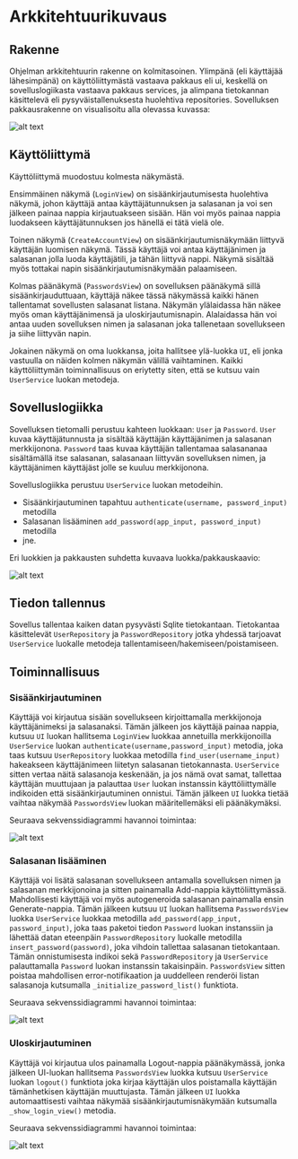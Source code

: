 # Arkkitehtuurikuvaus

## Rakenne

Ohjelman arkkitehtuurin rakenne on kolmitasoinen. Ylimpänä (eli käyttäjää lähesimpänä) on käyttöliittymästä vastaava pakkaus eli ui, keskellä on sovelluslogiikasta vastaava pakkaus services, ja alimpana tietokannan käsittelevä eli pysyväistallenuksesta huolehtiva repositories. Sovelluksen pakkausrakenne on visualisoitu alla olevassa kuvassa:

![alt text](https://github.com/oskari83/ot-harjoitustyo/blob/master/pwmanager-app/pictures/rakenne.png?raw=true)

## Käyttöliittymä

Käyttöliittymä muodostuu kolmesta näkymästä. 

Ensimmäinen näkymä (`LoginView`) on sisäänkirjautumisesta huolehtiva näkymä, johon käyttäjä antaa käyttäjätunnuksen ja salasanan ja voi sen jälkeen painaa nappia kirjautuakseen sisään. Hän voi myös painaa nappia luodakseen käyttäjätunnuksen jos hänellä ei tätä vielä ole.

Toinen näkymä (`CreateAccountView`) on sisäänkirjautumisnäkymään liittyvä käyttäjän luomisen näkymä. Tässä käyttäjä voi antaa käyttäjänimen ja salasanan jolla luoda käyttäjätili, ja tähän liittyvä nappi. Näkymä sisältää myös tottakai napin sisäänkirjautumisnäkymään palaamiseen.

Kolmas päänäkymä (`PasswordsView`) on sovelluksen päänäkymä sillä sisäänkirjauduttuaan, käyttäjä näkee tässä näkymässä kaikki hänen tallentamat sovellusten salasanat listana. Näkymän ylälaidassa hän näkee myös oman käyttäjänimensä ja uloskirjautumisnapin. Alalaidassa hän voi antaa uuden sovelluksen nimen ja salasanan joka tallenetaan sovellukseen ja siihe liittyvän napin. 

Jokainen näkymä on oma luokkansa, joita hallitsee ylä-luokka `UI`, eli jonka vastuulla on näiden kolmen näkymän välillä vaihtaminen. Kaikki käyttöliittymän toiminnallisuus on eriytetty siten, että se kutsuu vain `UserService` luokan metodeja. 

## Sovelluslogiikka

Sovelluksen tietomalli perustuu kahteen luokkaan: `User` ja `Password`. `User` kuvaa käyttäjätunnusta ja sisältää käyttäjän käyttäjänimen ja salasanan merkkijonona. `Password` taas kuvaa käyttäjän tallentamaa salasananaa sisältämällä itse salasanan, salasanaan liittyvän sovelluksen nimen, ja käyttäjänimen käyttäjäst jolle se kuuluu merkkijonona.

Sovelluslogiikka perustuu `UserService` luokan metodeihin.
- Sisäänkirjautuminen tapahtuu `authenticate(username, password_input)` metodilla
- Salasanan lisääminen `add_password(app_input, password_input)` metodilla
- jne.

Eri luokkien ja pakkausten suhdetta kuvaava luokka/pakkauskaavio:

![alt text](https://github.com/oskari83/ot-harjoitustyo/blob/master/pwmanager-app/pictures/new_architecture.png?raw=true)

## Tiedon tallennus

Sovellus tallentaa kaiken datan pysyvästi Sqlite tietokantaan. Tietokantaa käsittelevät `UserRepository` ja `PasswordRepository` jotka yhdessä tarjoavat `UserService` luokalle metodeja tallentamiseen/hakemiseen/poistamiseen.

## Toiminnallisuus

### Sisäänkirjautuminen

Käyttäjä voi kirjautua sisään sovellukseen kirjoittamalla merkkijonoja käyttäjänimeksi ja salasanaksi. Tämän jälkeen jos käyttäjä painaa nappia, kutsuu `UI` luokan hallitsema `LoginView` luokkaa annetuilla merkkijonoilla `UserService` luokan `authenticate(username,password_input)` metodia, joka taas kutsuu `UserRepository` luokkaa metodilla `find_user(username_input)` hakeakseen käyttäjänimeen liitetyn salasanan tietokannasta. `UserService` sitten vertaa näitä salasanoja keskenään, ja jos nämä ovat samat, tallettaa käyttäjän muuttujaan ja palauttaa `User` luokan instanssin käyttöliittymälle indikoiden että sisäänkirjautuminen onnistui. Tämän jälkeen `UI` luokka tietää vaihtaa näkymää `PasswordsView` luokan määritellemäksi eli päänäkymäksi.

Seuraava sekvenssidiagrammi havannoi toimintaa:

![alt text](https://github.com/oskari83/ot-harjoitustyo/blob/master/pwmanager-app/pictures/login_sequence.png?raw=true)

### Salasanan lisääminen

Käyttäjä voi lisätä salasanan sovellukseen antamalla sovelluksen nimen ja salasanan merkkijonoina ja sitten painamalla Add-nappia käyttöliittymässä. Mahdollisesti käyttäjä voi myös autogeneroida salasanan painamalla ensin Generate-nappia. Tämän jälkeen kutsuu `UI` luokan hallitsema `PasswordsView` luokka `UserService` luokkaa metodilla `add_password(app_input, password_input)`, joka taas paketoi tiedon `Password` luokan instanssiin ja lähettää datan eteenpäin `PasswordRepository` luokalle metodilla `insert_password(password)`, joka vihdoin tallettaa salasanan tietokantaan. Tämän onnistumisesta indikoi sekä `PasswordRepository` ja `UserService` palauttamalla `Password` luokan instanssin takaisinpäin. `PasswordsView` sitten poistaa mahdollisen error-notifikaation ja uuddelleen renderöi listan salasanoja kutsumalla `_initialize_password_list()` funktiota. 

Seuraava sekvenssidiagrammi havannoi toimintaa:

![alt text](https://github.com/oskari83/ot-harjoitustyo/blob/master/pwmanager-app/pictures/password_add.png?raw=true)

### Uloskirjautuminen

Käyttäjä voi kirjautua ulos painamalla Logout-nappia päänäkymässä, jonka jälkeen UI-luokan hallitsema `PasswordsView` luokka kutsuu `UserService` luokan `logout()` funktiota joka kirjaa käyttäjän ulos poistamalla käyttäjän tämänhetkisen käyttäjän muuttujasta. Tämän jälkeen `UI` luokka automaattisesti vaihtaa näkymää sisäänkirjautumisnäkymään kutsumalla `_show_login_view()` metodia. 

Seuraava sekvenssidiagrammi havannoi toimintaa:

![alt text](https://github.com/oskari83/ot-harjoitustyo/blob/master/pwmanager-app/pictures/logout_sequence.png?raw=true)